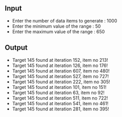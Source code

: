 
## Input 
 - Enter the number of data items to generate : 1000
 - Enter the minimum value of the range : 50
 - Enter the maximum value of the range : 650

## Output
 - Target 145 found at iteration 152, item no 213!
 - Target 145 found at iteration 126, item no 176!
 - Target 145 found at iteration 607, item no 480!
 - Target 145 found at iteration 527, item no 727!
 - Target 145 found at iteration 222, item no 305!
 - Target 145 found at iteration 101, item no 151!
 - Target 145 found at iteration 63, item no 92! 
 - Target 145 found at iteration 511, item no 722!
 - Target 145 found at iteration 541, item no 461!
 - Target 145 found at iteration 281, item no 395!

